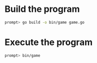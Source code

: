 # Build the program 

```bash
prompt> go build -o bin/game game.go
```

# Execute the program

```bash
prompt> bin/game
```
